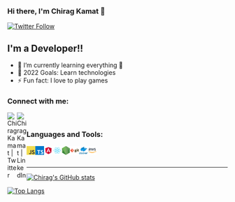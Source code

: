 ### Hi there, I'm Chirag Kamat 👋 

[![Twitter Follow](https://img.shields.io/twitter/follow/ChiragKamat?color=1DA1F2&logo=twitter&style=for-the-badge)](https://twitter.com/intent/follow?original_referer=https%3A%2F%2Fgithub.com%2FChiragKamat&screen_name=ChiragKamat)

## I'm a Developer!!

- 🌱 I’m currently learning everything 🤣
- 🥅 2022 Goals: Learn technologies
- ⚡ Fun fact: I love to play games

### Connect with me:

[<img align="left" alt="ChiragKamat | Twitter" width="22px" src="https://cdn.jsdelivr.net/npm/simple-icons@v3/icons/twitter.svg" />][twitter]
[<img align="left" alt="ChiragKamat | LinkedIn" width="22px" src="https://cdn.jsdelivr.net/npm/simple-icons@v3/icons/linkedin.svg" />][linkedin]

<br />

### Languages and Tools:

<img align="left" height="20" src="https://raw.githubusercontent.com/github/explore/80688e429a7d4ef2fca1e82350fe8e3517d3494d/topics/javascript/javascript.png">
<img align="left" height="20" src="https://raw.githubusercontent.com/github/explore/80688e429a7d4ef2fca1e82350fe8e3517d3494d/topics/typescript/typescript.png">
<img align="left" height="20" src="https://raw.githubusercontent.com/github/explore/80688e429a7d4ef2fca1e82350fe8e3517d3494d/topics/angular/angular.png">
<img align="left" height="20" src="https://raw.githubusercontent.com/github/explore/80688e429a7d4ef2fca1e82350fe8e3517d3494d/topics/react/react.png">
<img align="left" height="20" src="https://raw.githubusercontent.com/github/explore/80688e429a7d4ef2fca1e82350fe8e3517d3494d/topics/nodejs/nodejs.png">
<img align="left" height="20" src="https://raw.githubusercontent.com/github/explore/80688e429a7d4ef2fca1e82350fe8e3517d3494d/topics/git/git.png">
<img align="left" height="20" src="https://raw.githubusercontent.com/github/explore/80688e429a7d4ef2fca1e82350fe8e3517d3494d/topics/docker/docker.png">
<img align="left" height="20" src="https://raw.githubusercontent.com/github/explore/80688e429a7d4ef2fca1e82350fe8e3517d3494d/topics/aws/aws.png">

<br />
<br />

---

[![Chirag's GitHub stats](https://github-readme-stats.vercel.app/api?username=chigya4&show_icons=true&theme=dark)](https://github.com/chigya4/github-readme-stats)

[![Top Langs](https://github-readme-stats.vercel.app/api/top-langs/?username=chigya4&theme=dark)](https://github.com/chigya4/github-readme-stats)

[twitter]: https://twitter.com/ChiragKamat
[linkedin]: https://www.linkedin.com/in/chiragkamat48/
